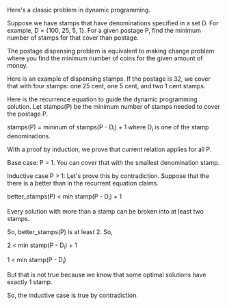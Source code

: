 Here's a classic problem in dynamic programming. 

Suppose we have stamps that have denominations specified in a set D. For example, D = {100, 25, 5, 1}. 
For a given postage P, find the minimum number of stamps for that cover than postage. 

The postage dispensing problem is equivalent to making change problem where you find the minimum number of coins for the given amount of money.

Here is an example of dispensing stamps. If the postage is 32, we cover that with four stamps: one 25 cent, one 5 cent, and two 1 cent stamps. 

Here is the recurrence equation to guide the dynamic programming solution. Let stamps(P) be the minimum number of stamps needed to cover the postage P.

stamps(P) = mininum of stamps(P - D<sub>i</sub>) + 1
            where D<sub>i</sub> is one of the stamp denominations.

With a proof by induction, we prove that current relation applies for all P.

Base case: P = 1. You can cover that with the smallest denomination stamp.

Inductive case P > 1: Let's prove this by contradiction. Suppose that the there is a better than in the recurrent equation claims.

better_stamps(P) < min stamp(P - D<sub>i</sub>) + 1

Every solution with more than a stamp can be broken into at least two stamps. 

So, better_stamps(P) is at least 2. So, 

2 < min stamp(P - D<sub>i</sub>) + 1

1 < min stamp(P - D<sub>i</sub>)

But that is not true because we know that some optimal solutions have exactly 1 stamp.

So, the inductive case is true by contradiction.
